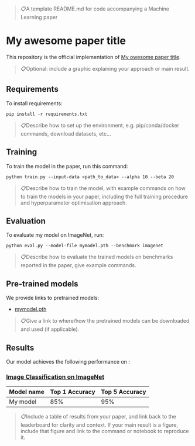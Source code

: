 > 📋A template README.md for code accompanying a Machine Learning paper

# My awesome paper title

This repository is the official implementation of [My owesome paper title](https://arxiv.org/abs/2030.12345). 

> 📋Optional: include a graphic explaining your approach or main result. 

## Requirements

To install requirements:

```
pip install -r requirements.txt
```

> 📋Describe how to set up the environment, e.g. pip/conda/docker commands, download datasets, etc...

## Training

To train the model in the paper, run this command:

```
python train.py --input-data <path_to_data> --alpha 10 --beta 20
```

> 📋Describe how to train the model, with example commands on how to train the models in your paper, including the full training procedure and hyperparameter optimisation approach.

## Evaluation

To evaluate my model on ImageNet, run:

```
python eval.py --model-file mymodel.pth --benchmark imagenet
```

> 📋Describe how to evaluate the trained models on benchmarks reported in the paper, give example commands. 

## Pre-trained models

We provide links to pretrained models:

- [mymodel.pth](https://drive.google.com/filehash)

> 📋Give a link to where/how the pretrained models can be downloaded and used (if applicable). 

## Results

Our model achieves the following performance on :

### [Image Classification on ImageNet](https://paperswithcode.com/sota/image-classification-on-imagenet)

| Model name      | Top 1 Accuracy  | Top 5 Accuracy |
| --------------- |---------------- | -------------- |
| My model        |     85%         |      95%       |

> 📋Include a table of results from your paper, and link back to the leaderboard for clarity and context. If your main result is a figure, include that figure and link to the command or notebook to reproduce it. 


